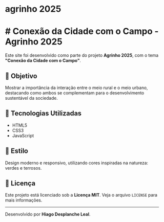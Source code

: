 # agrinho 2025
# # Conexão da Cidade com o Campo - Agrinho 2025

Este site foi desenvolvido como parte do projeto **Agrinho 2025**, com o tema **"Conexão da Cidade com o Campo"**.

## 🌱 Objetivo

Mostrar a importância da interação entre o meio rural e o meio urbano, destacando como ambos se complementam para o desenvolvimento sustentável da sociedade.

## 🚀 Tecnologias Utilizadas

- HTML5
- CSS3
- JavaScript

## 🎨 Estilo

Design moderno e responsivo, utilizando cores inspiradas na natureza: verdes e terrosos.

## 📄 Licença

Este projeto está licenciado sob a **Licença MIT**. Veja o arquivo `LICENSE` para mais informações.

---

Desenvolvido por **Hiago Desplanche Leal**.
